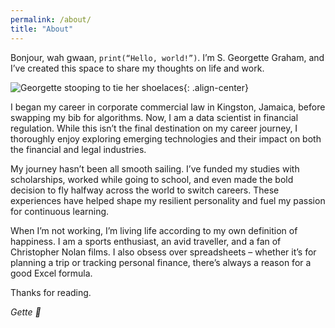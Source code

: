 ```yaml
---
permalink: /about/
title: "About"
---
```


Bonjour, wah gwaan, `print(“Hello, world!”)`. I’m S. Georgette Graham, and I’ve created this space to share my thoughts on life and work.

![Georgette stooping to tie her shoelaces](/assets/images/about-page.jpeg){: .align-center}

I began my career in corporate commercial law in Kingston, Jamaica, before swapping my bib for algorithms. Now, I am a data scientist in financial regulation. While this isn’t the final destination on my career journey, I thoroughly enjoy exploring emerging technologies and their impact on both the financial and legal industries. 

My journey hasn’t been all smooth sailing. I’ve funded my studies with scholarships, worked while going to school, and even made the bold decision to fly halfway across the world to switch careers. These experiences have helped shape my resilient personality and fuel my passion for continuous learning.

When I’m not working, I’m living life according to my own definition of happiness. I am a sports enthusiast, an avid traveller, and a fan of Christopher Nolan films. I also obsess over spreadsheets – whether it’s for planning a trip or tracking personal finance, there’s always a reason for a good Excel formula.

Thanks for reading.

*Gette 🧡*

